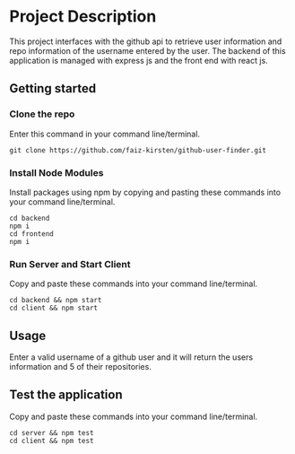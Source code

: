 # Project Description

This project interfaces with the github api to retrieve user information and repo information of the username entered by the user. The backend of this application is managed with express js and the front end with react js.

## Getting started

### Clone the repo

Enter this command in your command line/terminal.

```
git clone https://github.com/faiz-kirsten/github-user-finder.git
```

### Install Node Modules

Install packages using npm by copying and pasting these commands into your command line/terminal.

```
cd backend
npm i
cd frontend
npm i

```

### Run Server and Start Client

Copy and paste these commands into your command line/terminal.

```
cd backend && npm start
cd client && npm start
```

## Usage

Enter a valid username of a github user and it will return the users information and 5 of their repositories.

## Test the application

Copy and paste these commands into your command line/terminal.

```
cd server && npm test
cd client && npm test
```
